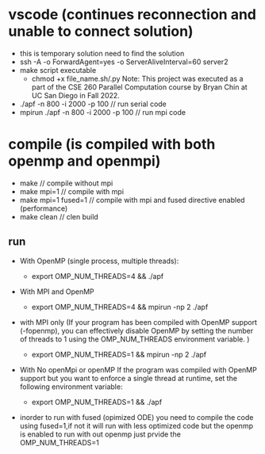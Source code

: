 
# vscode (continues reconnection and unable to connect solution)
   - this is temporary solution need to find the solution 
   -  ssh -A -o ForwardAgent=yes -o ServerAliveInterval=60 server2
- make script executable 
  - chmod +x file_name.sh/.py 
Note: This project was executed as a part of the CSE 260 Parallel Computation course by Bryan Chin at UC San Diego in Fall 2022.
-  ./apf -n 800 -i 2000 -p 100        // run serial code 
- mpirun ./apf -n 800 -i 2000 -p 100  // run mpi code 
# compile (is compiled with both openmp and openmpi)
  - make         // compile without mpi 
  - make mpi=1   // compile with mpi 
  - make mpi=1 fused=1 // compile with mpi and fused directive enabled (performance) 
  - make clean   // clen build 
## run 
 - With OpenMP (single process, multiple threads):
    - export OMP_NUM_THREADS=4 && ./apf  
 - With MPI and OpenMP
   - export OMP_NUM_THREADS=4 && mpirun -np 2 ./apf
 - with MPI only 
   (If your program has been compiled with OpenMP support   
   (-fopenmp), you can effectively disable OpenMP by setting the number of threads to 1 using the OMP_NUM_THREADS environment variable. )
   
   - export OMP_NUM_THREADS=1 && mpirun -np 2 ./apf
 - With No openMpi or openMP 
   If the program was compiled with OpenMP support but you want to enforce a single thread at runtime, set the following environment variable:
   
    - export OMP_NUM_THREADS=1 &&  ./apf
 - inorder to run with fused (opimized ODE) you need to compile the code using fused=1,if not it will run with less optimized code but the openmp is enabled to run with out openmp just prvide the OMP_NUM_THREADS=1 
